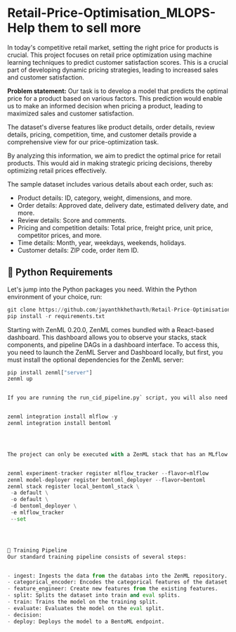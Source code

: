 
# Retail-Price-Optimisation_MLOPS- Help them to sell more
In today's competitive retail market, setting the right price for products is crucial. This project focuses on retail price optimization using machine learning techniques to predict customer satisfaction scores. This is a crucial part of developing dynamic pricing strategies, leading to increased sales and customer satisfaction.


**Problem statement:** Our task is to develop a model that predicts the optimal price for a product based on various factors. This prediction would enable us to make an informed decision when pricing a product, leading to maximized sales and customer satisfaction.


The dataset's diverse features like product details, order details, review details, pricing, competition, time, and customer details provide a comprehensive view for our price-optimization task.


By analyzing this information, we aim to predict the optimal price for retail products. This would aid in making strategic pricing decisions, thereby optimizing retail prices effectively.


The sample dataset includes various details about each order, such as:


- Product details: ID, category, weight, dimensions, and more.
- Order details: Approved date, delivery date, estimated delivery date, and more.
- Review details: Score and comments.
- Pricing and competition details: Total price, freight price, unit price, competitor prices, and more.
- Time details: Month, year, weekdays, weekends, holidays.
- Customer details: ZIP code, order item ID.


## 🐍 Python Requirements


Let's jump into the Python packages you need. Within the Python environment of your choice, run:
```python
git clone https://github.com/jayanthkhethavth/Retail-Price-Optimisation_MLOPS.git
pip install -r requirements.txt
```


Starting with ZenML 0.20.0, ZenML comes bundled with a React-based dashboard. This dashboard allows you to observe your stacks, stack components, and pipeline DAGs in a dashboard interface. To access this, you need to launch the ZenML Server and Dashboard locally, but first, you must install the optional dependencies for the ZenML server:


```python
pip install zenml["server"]
zenml up


If you are running the run_cid_pipeline.py` script, you will also need to install some integrations using ZenML:


zenml integration install mlflow -y
zenml integration install bentoml




The project can only be executed with a ZenML stack that has an MLflow experiment tracker and BentoML model deployer as a component. Configuring a new stack with the two components are as follows:


zenml experiment-tracker register mlflow_tracker --flavor=mlflow
zenml model-deployer register bentoml_deployer --flavor=bentoml
zenml stack register local_bentoml_stack \
 -a default \
 -o default \
 -d bentoml_deployer \
 -e mlflow_tracker
 --set




🚀 Training Pipeline
Our standard training pipeline consists of several steps:


- ingest: Ingests the data from the databas into the ZenML repository.
- categorical_encoder: Encodes the categorical features of the dataset.
- feature_engineer: Create new features from the existing features.
- split: Splits the dataset into train and eval splits.
- train: Trains the model on the training split.
- evaluate: Evaluates the model on the eval split.
- decision:
- deploy: Deploys the model to a BentoML endpoint.

